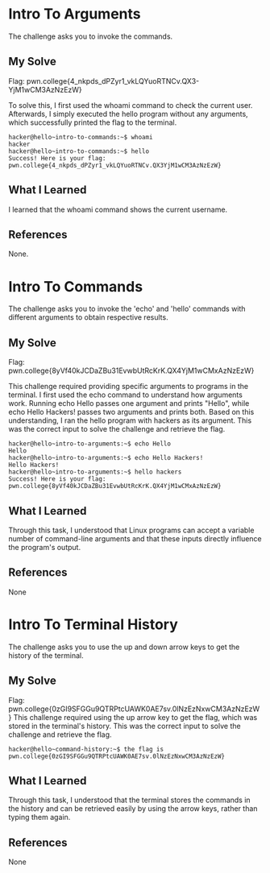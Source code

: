 # Intro To Arguments
The challenge asks you to invoke the commands.
## My Solve
Flag: pwn.college{4_nkpds_dPZyr1_vkLQYuoRTNCv.QX3-YjM1wCM3AzNzEzW}

To solve this, I first used the whoami command to check the current user. Afterwards, I simply executed the hello program without any arguments, which successfully printed the flag to the terminal.

```
hacker@hello~intro-to-commands:~$ whoami
hacker
hacker@hello~intro-to-commands:~$ hello
Success! Here is your flag:
pwn.college{4_nkpds_dPZyr1_vkLQYuoRTNCv.QX3YjM1wCM3AzNzEzW}
```

## What I Learned
I learned that the whoami command shows the current username.

## References
None.


# Intro To Commands
The challenge asks you to invoke the 'echo' and 'hello' commands with different arguments to obtain respective results.
## My Solve
Flag: pwn.college{8yVf40kJCDaZBu31EvwbUtRcKrK.QX4YjM1wCMxAzNzEzW}

This challenge required providing specific arguments to programs in the terminal. I first used the echo command to understand how arguments work. Running echo Hello passes one argument and prints "Hello", while echo Hello Hackers! passes two arguments and prints both. Based on this understanding, I ran the hello program with hackers as its argument. This was the correct input to solve the challenge and retrieve the flag.

```
hacker@hello~intro-to-arguments:~$ echo Hello
Hello
hacker@hello~intro-to-arguments:~$ echo Hello Hackers!
Hello Hackers!
hacker@hello~intro-to-arguments:~$ hello hackers
Success! Here is your flag:
pwn.college{8yVf40kJCDaZBu31EvwbUtRcKrK.QX4YjM1wCMxAzNzEzW}
```

## What I Learned
Through this task, I understood that Linux programs can accept a variable number of command-line arguments and that these inputs directly influence the program's output.

## References
None

# Intro To Terminal History
The challenge asks you to use the up and down arrow keys to get the history of the terminal.
## My Solve
Flag: pwn.college{0zGI9SFGGu9QTRPtcUAWK0AE7sv.0lNzEzNxwCM3AzNzEzW}
This challenge required using the up arrow key to get the flag, which was stored in the terminal's history. This was the correct input to solve the challenge and retrieve the flag.

```
hacker@hello~command-history:~$ the flag is pwn.college{0zGI9SFGGu9QTRPtcUAWK0AE7sv.0lNzEzNxwCM3AzNzEzW}
```

## What I Learned
Through this task, I understood that the terminal stores the commands in the history and can be retrieved easily by using the arrow keys, rather than typing them again.
## References
None
